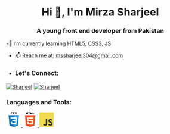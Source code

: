 <h1 align="center">Hi 👋, I'm Mirza Sharjeel </h1>
<h3 align="center">A young front end developer from Pakistan </h3>

-🌱 I’m currently learning HTML5, CSS3, JS

- 📫 Reach me at: mssharjeel304@gmail.com

- <h3 align="left">Let's Connect:</h3>
<p align="left">
<a href="https://linkedin.com/in/msharjeel~30" target="blank"><img align="center" src="https://cdn.jsdelivr.net/npm/simple-icons@3.0.1/icons/linkedin.svg" alt="Sharjeel" height="30" width="40" /></a>
<a href="https://instagram.com/hafiz_sharjeel30" target="blank"><img align="center" src="https://cdn.jsdelivr.net/npm/simple-icons@3.0.1/icons/instagram.svg" alt="Sharjeel" height="30" width="40" /></a>
</p>

<h3 align="left">Languages and Tools:</h3>
<p align="left"> <a href="https://www.w3schools.com/css/" target="_blank" rel="noreferrer"> <img src="https://raw.githubusercontent.com/devicons/devicon/master/icons/css3/css3-original-wordmark.svg" alt="css3" width="40" height="40"/> </a> <a href="https://www.w3.org/html/" target="_blank" rel="noreferrer"> <img src="https://raw.githubusercontent.com/devicons/devicon/master/icons/html5/html5-original-wordmark.svg" alt="html5" width="40" height="40"/> </a> <a href="https://developer.mozilla.org/en-US/docs/Web/JavaScript" target="_blank" rel="noreferrer"> <img src="https://raw.githubusercontent.com/devicons/devicon/master/icons/javascript/javascript-original.svg" alt="javascript" width="40" height="40"/> </a> </p>



<!---
Sharji30/Sharji30 is a ✨ special ✨ repository because its `README.md` (this file) appears on your GitHub profile.
You can click the Preview link to take a look at your changes.
--->
